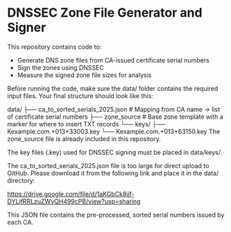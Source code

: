 # DNSSEC Zone File Generator and Signer

This repository contains code to:
- Generate DNS zone files from CA-issued certificate serial numbers
- Sign the zones using DNSSEC
- Measure the signed zone file sizes for analysis

Before running the code, make sure the data/ folder contains the required input files. Your final structure should look like this:

data/
├── ca_to_sorted_serials_2025.json      # Mapping from CA name → list of certificate serial numbers
├── zone_source                         # Base zone template with a marker for where to insert TXT records
└── keys/
    ├── Kexample.com.+013+33003.key
    └── Kexample.com.+013+63150.key
The zone_source file is already included in this repository.

The key files (.key) used for DNSSEC signing must be placed in data/keys/.

The ca_to_sorted_serials_2025.json file is too large for direct upload to GitHub. Please download it from the following link and place it in the data/ directory:

https://drive.google.com/file/d/1aKGbCk8jjf-DYLifRRLzuZWvQH499cPB/view?usp=sharing

This JSON file contains the pre-processed, sorted serial numbers issued by each CA.


